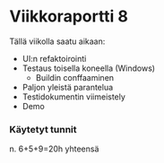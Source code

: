 # Viikkoraportti 8

Tällä viikolla saatu aikaan:

- UI:n refaktoirointi
- Testaus toisella koneella (Windows)
  - Buildin conffaaminen
- Paljon yleistä parantelua
- Testidokumentin viimeistely
- Demo

### Käytetyt tunnit
n. 6+5+9=20h yhteensä